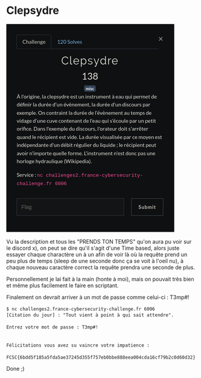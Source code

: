 # Clepsydre

![](./clepsydre.png)

Vu la description et tous les "PRENDS TON TEMPS" qu'on aura pu voir sur le discord x), on peut se dire qu'il s'agit d'une Time based, alors juste essayer chaque charactère un à un afin de voir là où la requête prend un peu plus de temps (sleep de une seconde donc ça se voit à l'oeil nu), à chaque nouveau caractère correct la requête prendra une seconde de plus.

Personnellement je lai fait à la main (honte à moi), mais on pouvait très bien et même plus facilement le faire en scriptant.

Finalement on devrait arriver à un mot de passe comme celui-ci : T3mp#!

    $ nc challenges2.france-cybersecurity-challenge.fr 6006
    [Citation du jour] : "Tout vient à point à qui sait attendre".

    Entrez votre mot de passe : T3mp#!


    Félicitations vous avez su vaincre votre impatience : 

    FCSC{6bdd5f185a5fda5ae37245d355f757eb0bbe888eea004cda16cf79b2c0d60d32}

Done ;)